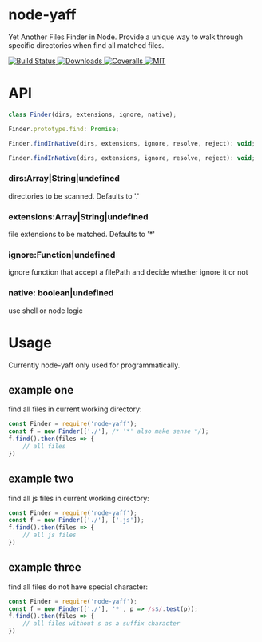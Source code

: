 # node-yaff

Yet Another Files Finder in Node. Provide a unique way to walk through specific directories when find all matched files.

<p align="left">
    <a href="https://travis-ci.org/AceMood/node-yaff">
        <img src="https://img.shields.io/travis/AceMood/node-yaff/master.svg" alt="Build Status" />
    </a>
    <a href="https://npmcharts.com/compare/node-yaff?minimal=true">
        <img src="https://img.shields.io/npm/dt/node-yaff.svg" alt="Downloads">
    </a>
    <a href="https://coveralls.io/github/AceMood/node-yaff">
        <img src="https://img.shields.io/coveralls/github/AceMood/node-yaff/master.svg" alt="Coveralls" />
    </a>
    <a href="https://github.com/AceMood/node-yaff/blob/master/LICENSE">
        <img src="https://img.shields.io/npm/l/node-yaff.svg" alt="MIT" />
    </a>
</p>

# API

```javascript
class Finder(dirs, extensions, ignore, native);

Finder.prototype.find: Promise;

Finder.findInNative(dirs, extensions, ignore, resolve, reject): void;

Finder.findInNative(dirs, extensions, ignore, resolve, reject): void;
```

### dirs:Array|String|undefined

directories to be scanned. Defaults to '.'

### extensions:Array|String|undefined

file extensions to be matched. Defaults to '*'

### ignore:Function|undefined

ignore function that accept a filePath and decide whether ignore it or not

### native: boolean|undefined

use shell or node logic

# Usage

Currently node-yaff only used for programmatically.

## example one

find all files in current working directory:

```javascript
const Finder = require('node-yaff');
const f = new Finder(['./'], /* '*' also make sense */);
f.find().then(files => {
    // all files 
})
```
## example two

find all js files in current working directory:

```javascript
const Finder = require('node-yaff');
const f = new Finder(['./'], ['.js']);
f.find().then(files => {
    // all js files
})
```
## example three

find all files do not have special character:

```javascript
const Finder = require('node-yaff');
const f = new Finder(['./'], '*', p => /s$/.test(p));
f.find().then(files => {
    // all files without s as a suffix character
})
```
